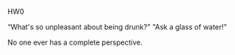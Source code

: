 HW0

“What's so unpleasant about being drunk?"
"Ask a glass of water!” 

No one ever has a complete perspective.
